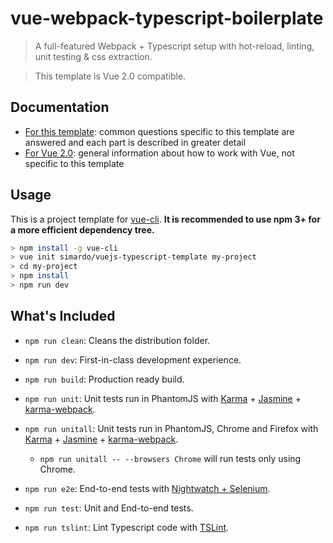 # vue-webpack-typescript-boilerplate

> A full-featured Webpack + Typescript setup with hot-reload, linting, unit testing & css extraction.

> This template is Vue 2.0 compatible.

## Documentation

- [For this template](http://vuejs-templates.github.io/webpack): common questions specific to this template are answered and each part is described in greater detail
- [For Vue 2.0](http://vuejs.org/guide/): general information about how to work with Vue, not specific to this template

## Usage

This is a project template for [vue-cli](https://github.com/vuejs/vue-cli). **It is recommended to use npm 3+ for a more efficient dependency tree.**

``` bash
> npm install -g vue-cli
> vue init simardo/vuejs-typescript-template my-project
> cd my-project
> npm install
> npm run dev
```

## What's Included

- `npm run clean`: Cleans the distribution folder.

- `npm run dev`: First-in-class development experience.

- `npm run build`: Production ready build.

- `npm run unit`: Unit tests run in PhantomJS with [Karma](http://karma-runner.github.io/0.13/index.html) + [Jasmine](https://jasmine.github.io/) + [karma-webpack](https://github.com/webpack/karma-webpack).

- `npm run unitall`: Unit tests run in PhantomJS, Chrome and Firefox with [Karma](http://karma-runner.github.io/0.13/index.html) + [Jasmine](https://jasmine.github.io/) + [karma-webpack](https://github.com/webpack/karma-webpack).
  - `npm run unitall -- --browsers Chrome` will run tests only using Chrome.

- `npm run e2e`: End-to-end tests with [Nightwatch + Selenium](http://nightwatchjs.org/).

- `npm run test`: Unit and End-to-end tests.

- `npm run tslint`: Lint Typescript code with [TSLint](https://palantir.github.io/tslint/).